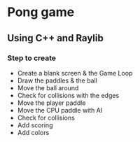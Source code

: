 # Pong game 

## Using C++ and Raylib

### Step to create

* Create a blank screen & the Game Loop
* Draw the paddles & the ball
* Move the ball around
* Check for collisions with the edges
* Move the player paddle
* Move the CPU paddle with AI
* Check for collisions
* Add scoring
* Add colors

